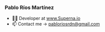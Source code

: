### Pablo Ríos Martínez

- 👨‍💼 Developer at www.Superna.io
- 📫 Contact me -> pabloriosrdn@gmail.com
